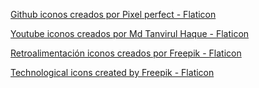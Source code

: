 <a href="https://www.flaticon.es/iconos-gratis/github" title="github iconos">Github iconos creados por Pixel perfect - Flaticon</a>

<a href="https://www.flaticon.es/iconos-gratis/youtube" title="youtube iconos">Youtube iconos creados por Md Tanvirul Haque - Flaticon</a>

<a href="https://www.flaticon.es/iconos-gratis/retroalimentacion" title="retroalimentación iconos">Retroalimentación iconos creados por Freepik - Flaticon</a>

<a href="https://www.flaticon.com/free-icons/technological" title="technological icons">Technological icons created by Freepik - Flaticon</a>